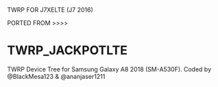 TWRP FOR J7XELTE (J7 2016)

PORTED FROM >>>>

# TWRP_JACKPOTLTE
TWRP Device Tree for Samsung Galaxy A8 2018 (SM-A530F).
Coded by @BlackMesa123 & @ananjaser1211
